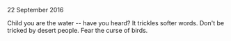 22 September 2016

Child you are the water -- have you heard?
It trickles softer words.
Don't be tricked by desert people.
Fear the curse of birds.
